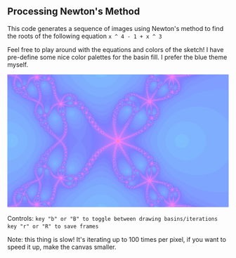 ## Processing Newton's Method

This code generates a sequence of images using Newton's method
to find the roots of the following equation `x ^ 4 - 1 + x ^ 3`

Feel free to play around with the equations and colors of the sketch! I have pre-define some nice color palettes for the basin fill. I prefer the blue theme myself. 

![iterations](https://github.com/alazareva/newtons_method/blob/master/examples/iterations.jpeg)

Controls:
```key "b" or "B" to toggle between drawing basins/iterations```
```key "r" or "R" to save frames```

Note: this thing is slow! It's iterating up to 100 times per pixel, if you want to speed it up, make the canvas smaller.